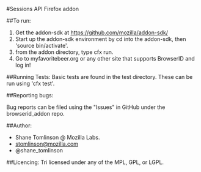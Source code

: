 #Sessions API Firefox addon

##To run:
1. Get the addon-sdk at https://github.com/mozilla/addon-sdk/
2. Start up the addon-sdk environment by cd into the addon-sdk, then 'source 
   bin/activate'.
3. from the addon directory, type cfx run.
4. Go to myfavoritebeer.org or any other site that supports BrowserID and log in!

##Running Tests:
Basic tests are found in the test directory. These can be run using 'cfx test'.

##Reporting bugs:

Bug reports can be filed using the "Issues" in GitHub under the browserid_addon repo.

##Author:
* Shane Tomlinson @ Mozilla Labs.
* stomlinson@mozilla.com
* @shane_tomlinson

##Licencing:
Tri licensed under any of the MPL, GPL, or LGPL.
